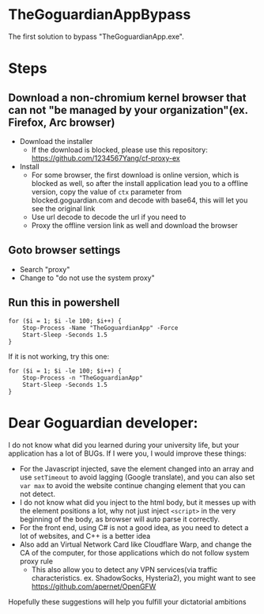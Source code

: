 # TheGoguardianAppBypass
The first solution to bypass "TheGoguardianApp.exe".

# Steps
## Download a non-chromium kernel browser that can not "be managed by your organization"(ex. Firefox, Arc browser)
* Download the installer
  * If the download is blocked, please use this repository: https://github.com/1234567Yang/cf-proxy-ex
* Install
    * For some browser, the first download is online version, which is blocked as well, so after the install application lead you to a offline version, copy the value of `ctx` parameter from blocked.goguardian.com and decode with base64, this will let you see the original link
    * Use url decode to decode the url if you need to
    * Proxy the offline version link as well and download the browser

## Goto browser settings
* Search "proxy"
* Change to "do not use the system proxy"

## Run this in powershell
```
for ($i = 1; $i -le 100; $i++) {
    Stop-Process -Name "TheGoguardianApp" -Force
    Start-Sleep -Seconds 1.5
}
```
If it is not working, try this one:
```
for ($i = 1; $i -le 100; $i++) {
    Stop-Process -n "TheGoguardianApp"
    Start-Sleep -Seconds 1.5
}
```

# Dear Goguardian developer:
I do not know what did you learned during your university life, but your application has a lot of BUGs.
If I were you, I would improve these things:
* For the Javascript injected, save the element changed into an array and use `setTimeout` to avoid lagging (Google translate), and you can also set `var max` to avoid the website continue changing element that you can not detect.
* I do not know what did you inject to the html body, but it messes up with the element positions a lot, why not just inject `<script>` in the very beginning of the body, as browser will auto parse it correctly.
* For the front end, using C# is not a good idea, as you need to detect a lot of websites, and C++ is a better idea
* Also add an Virtual Network Card like Cloudflare Warp, and change the CA of the computer, for those applications which do not follow system proxy rule
  * This also allow you to detect any VPN services(via traffic characteristics. ex. ShadowSocks, Hysteria2), you might want to see https://github.com/apernet/OpenGFW

Hopefully these suggestions will help you fulfill your dictatorial ambitions
